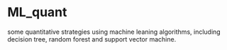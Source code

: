 # ML_quant
some quantitative strategies using machine leaning algorithms, including decision tree, random forest and support vector machine.
